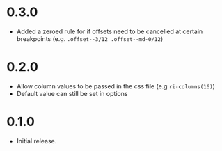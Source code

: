 # 0.3.0

* Added a zeroed rule for if offsets need to be cancelled at certain breakpoints (e.g. `.offset--3/12 .offset--md-0/12`)

# 0.2.0

* Allow column values to be passed in the css file (e.g `ri-columns(16)`)
* Default value can still be set in options

# 0.1.0

* Initial release.
